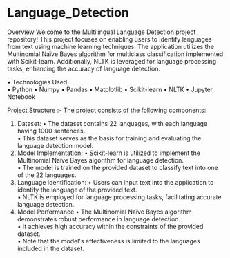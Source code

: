 # Language_Detection

Overview
Welcome to the Multilingual Language Detection project repository! This project focuses on enabling users to identify languages from text using machine learning techniques. The application utilizes the Multinomial Naïve Bayes algorithm for multiclass classification implemented with Scikit-learn. Additionally, NLTK is leveraged for language processing tasks, enhancing the accuracy of language detection.

• Technologies Used<br>
• Python
• Numpy
• Pandas
• Matplotlib
• Scikit-learn
• NLTK
• Jupyter Notebook<br>

Project Structure :-
The project consists of the following components:
1. Dataset:
• The dataset contains 22 languages, with each language having 1000 sentences.<br>
• This dataset serves as the basis for training and evaluating the language detection model.<br>
2. Model Implementation:
• Scikit-learn is utilized to implement the Multinomial Naïve Bayes algorithm for language detection.<br>
• The model is trained on the provided dataset to classify text into one of the 22 languages.<br>
3. Language Identification:
• Users can input text into the application to identify the language of the provided text.<br>
• NLTK is employed for language processing tasks, facilitating accurate language detection.<br>
4. Model Performance
• The Multinomial Naïve Bayes algorithm demonstrates robust performance in language detection.<br>
• It achieves high accuracy within the constraints of the provided dataset.<br>
• Note that the model's effectiveness is limited to the languages included in the dataset.<br>
